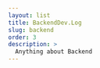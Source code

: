 ```yaml
---
layout: list
title: BackendDev.Log  
slug: backend  
order: 3
description: >
  Anything about Backend
---
```



